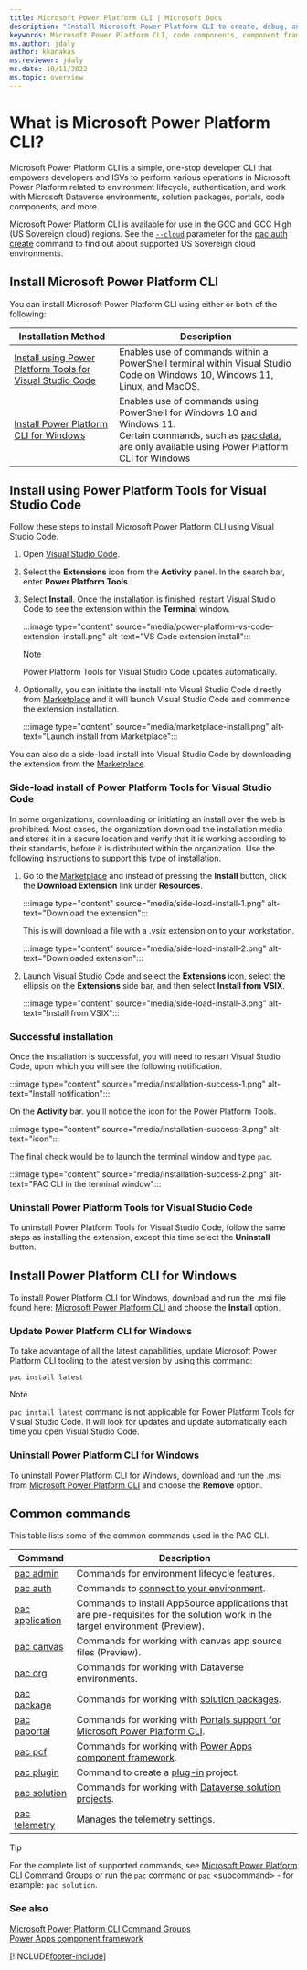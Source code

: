```yaml
---
title: Microsoft Power Platform CLI | Microsoft Docs
description: "Install Microsoft Power Platform CLI to create, debug, and deploy code components by using Power Apps component framework."
keywords: Microsoft Power Platform CLI, code components, component framework, CLI
ms.author: jdaly
author: kkanakas
ms.reviewer: jdaly
ms.date: 10/11/2022
ms.topic: overview
---
```

# What is Microsoft Power Platform CLI?

Microsoft Power Platform CLI is a simple, one-stop developer CLI that empowers developers and ISVs to perform various operations in Microsoft Power Platform related to environment lifecycle, authentication, and work with Microsoft Dataverse environments, solution packages, portals, code components, and more.

Microsoft Power Platform CLI is available for use in the GCC and GCC High (US Sovereign cloud) regions. See the [`--cloud`](reference/auth.md#--cloud--ci) parameter for the [pac auth create](reference/auth.md#pac-auth-create) command to find out about supported US Sovereign cloud environments.

## Install Microsoft Power Platform CLI

You can install Microsoft Power Platform CLI using either or both of the following:

|Installation Method |Description|
|---------|---------|
|[Install using Power Platform Tools for Visual Studio Code](#install-using-power-platform-tools-for-visual-studio-code)|Enables use of commands within a PowerShell terminal within Visual Studio Code on Windows 10, Windows 11, Linux, and MacOS.|
|[Install Power Platform CLI for Windows](#install-power-platform-cli-for-windows)|Enables use of commands using PowerShell for Windows 10 and Windows 11. <br /> Certain commands, such as [pac data](reference/data.md), are only available using Power Platform CLI for Windows|

## Install using Power Platform Tools for Visual Studio Code

Follow these steps to install Microsoft Power Platform CLI using Visual Studio Code.

1. Open [Visual Studio Code](https://code.visualstudio.com/).
1. Select the **Extensions** icon from the **Activity** panel. In the search bar, enter **Power Platform Tools**.
1. Select **Install**. Once the installation is finished, restart Visual Studio Code to see the extension within the **Terminal** window.

   :::image type="content" source="media/power-platform-vs-code-extension-install.png" alt-text="VS Code extension install":::

   > [!NOTE]
   > Power Platform Tools for Visual Studio Code updates automatically.

1. Optionally, you can initiate the install into Visual Studio Code directly from [Marketplace]( https://aka.ms/ppcvscode) and it will launch Visual Studio Code and commence the extension installation.

   :::image type="content" source="media/marketplace-install.png" alt-text="Launch install from Marketplace":::

You can also do a side-load install into Visual Studio Code by downloading the extension from the [Marketplace](https://aka.ms/ppcvscode).

### Side-load install of Power Platform Tools for Visual Studio Code

In some organizations, downloading or initiating an install over the web is prohibited. Most cases, the organization download the installation media and stores it in a secure location and verify that it is working according to their standards, before it is distributed within the organization. Use the following instructions to support this type of installation.

1. Go to the [Marketplace](https://aka.ms/ppcvscode) and instead of pressing the **Install** button, click the **Download Extension** link under **Resources**.

   :::image type="content" source="media/side-load-install-1.png" alt-text="Download the extension":::

   This is will download a file with a .vsix extension on to your workstation.

   :::image type="content" source="media/side-load-install-2.png" alt-text="Downloaded extension":::

1. Launch Visual Studio Code and select the **Extensions** icon, select the ellipsis on the **Extensions** side bar, and then select **Install from VSIX**.

   :::image type="content" source="media/side-load-install-3.png" alt-text="Install from VSIX":::

### Successful installation

Once the installation is successful, you will need to restart Visual Studio Code, upon which you will see the following notification.

:::image type="content" source="media/installation-success-1.png" alt-text="Install notification":::

On the **Activity** bar. you'll notice the icon for the Power Platform Tools.

:::image type="content" source="media/installation-success-3.png" alt-text="icon":::

The final check would be to launch the terminal window and type `pac`.

:::image type="content" source="media/installation-success-2.png" alt-text="PAC CLI in the terminal window":::

### Uninstall Power Platform Tools for Visual Studio Code

To uninstall Power Platform Tools for Visual Studio Code, follow the same steps as installing the extension, except this time select the **Uninstall** button.

## Install Power Platform CLI for Windows

To install Power Platform CLI for Windows, download and run the .msi file found here: [Microsoft Power Platform CLI](https://aka.ms/PowerAppsCLI) and choose the **Install** option.

### Update Power Platform CLI for Windows

To take advantage of all the latest capabilities, update Microsoft Power Platform CLI tooling to the latest version by using this command:

```dotnetcli
pac install latest
```

> [!NOTE]
> `pac install latest` command is not applicable for Power Platform Tools for Visual Studio Code. It will look for updates and update automatically each time you open Visual Studio Code.

### Uninstall Power Platform CLI for Windows

To uninstall Power Platform CLI for Windows, download and run the .msi from [Microsoft Power Platform CLI](https://aka.ms/PowerAppsCLI) and choose the **Remove** option.

## Common commands

This table lists some of the common commands used in the PAC CLI.

|Command|Description|
|-------|-----------|
|[pac admin](reference/admin.md)|Commands for environment lifecycle features.|
|[pac auth](reference/auth.md)|Commands to [connect to your environment](/power-apps/developer/component-framework/import-custom-controls#connecting-to-your-environment).|
|[pac application](reference/application.md)| Commands to install AppSource applications that are pre-requisites for the solution work in the target environment (Preview). |
|[pac canvas](reference/canvas.md)|Commands for working with canvas app source files (Preview).|
|[pac org](reference/org.md)|Commands for working with Dataverse environments.|
|[pac package](reference/package.md)|Commands for working with [solution packages](../../alm/package-deployer-tool.md).|
|[pac paportal](reference/paportal.md)|Commands for working with [Portals support for Microsoft Power Platform CLI](/power-apps/maker/portals/power-apps-cli).|
|[pac pcf](reference/pcf.md)|Commands for working with [Power Apps component framework](/power-apps/developer/component-framework/overview).|
|[pac plugin](reference/plugin.md)|Command to create a [plug-in](/power-apps/developer/data-platform/plug-ins) project.|
|[pac solution](reference/solution.md)|Commands for working with [Dataverse solution projects](/power-apps/maker/data-platform/solutions-overview).|
|[pac telemetry](reference/telemetry.md)|Manages the telemetry settings.|

> [!TIP]
> For the complete list of supported commands, see [Microsoft Power Platform CLI Command Groups](reference/index.md) or  run the `pac` command or `pac` \<subcommand> - for example: `pac solution`.

### See also

[Microsoft Power Platform CLI Command Groups](reference/index.md)<br />
[Power Apps component framework](/power-apps/developer/component-framework/overview)<br />

[!INCLUDE[footer-include](../../includes/footer-banner.md)]
